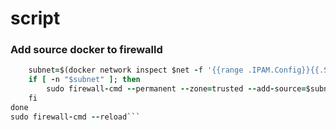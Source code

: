 # script

### Add source docker to firewalld
```for net in $(docker network ls --format '{{.Name}}'); do
    subnet=$(docker network inspect $net -f '{{range .IPAM.Config}}{{.Subnet}}{{end}}')
    if [ -n "$subnet" ]; then
        sudo firewall-cmd --permanent --zone=trusted --add-source=$subnet
    fi
done
sudo firewall-cmd --reload```
